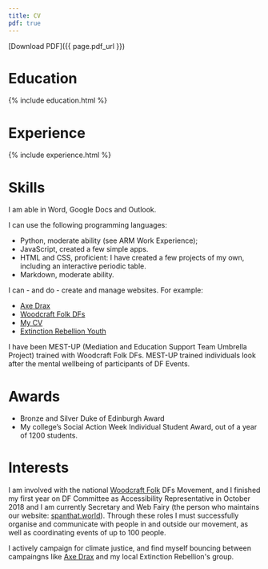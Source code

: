 ```yaml
---
title: CV
pdf: true
---
```


[Download PDF]({{  page.pdf_url }})

# Education

{% include education.html %}

# Experience

{% include experience.html %}

# Skills

I am able in Word, Google Docs and Outlook.

I can use the following programming languages:
* Python, moderate ability (see ARM Work Experience);
* JavaScript, created a few simple apps.
* HTML and CSS, proficient: I have created a few projects of my own, including  an interactive periodic table.
* Markdown, moderate ability.

I can - and do - create and manage websites. For example:
* [Axe Drax](http://axedrax.ga)
* [Woodcraft Folk DFs](http://spanthat.world)
* [My CV](http://joe.irving.me.uk)
* [Extinction Rebellion Youth](http://xryouth.uk)

I have been MEST-UP (Mediation and  Education Support Team Umbrella Project) trained with Woodcraft Folk DFs. MEST-UP trained individuals look after the mental wellbeing of participants of DF Events.

# Awards

* Bronze and Silver  Duke of Edinburgh Award
* My college’s Social Action Week Individual Student Award, out of a year of 1200 students.

# Interests

I am involved with the national [Woodcraft Folk](https://woodcraft.org.uk/) DFs Movement, and I finished  my first year on DF Committee as Accessibility Representative in October 2018  and I am currently  Secretary and  Web Fairy (the person who maintains our website: [spanthat.world](http://spanthat.world)). Through these roles I must successfully organise and communicate with people in and outside our movement, as well as coordinating events of up to 100 people.

I actively campaign for climate justice, and find myself bouncing between campaingns
like [Axe Drax](axedrax.ga) and my local Extinction Rebellion's group.
